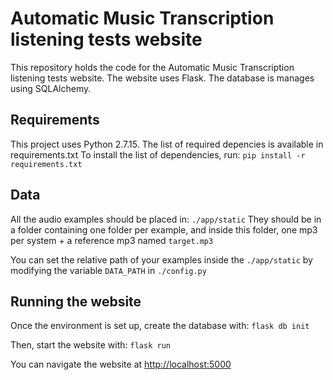 # Automatic Music Transcription listening tests website

This repository holds the code for the Automatic Music Transcription listening tests website.
The website uses Flask. The database is manages using SQLAlchemy.

## Requirements

This project uses Python 2.7.15. The list of required depencies is available in requirements.txt
To install the list of dependencies, run:
`pip install -r requirements.txt`

## Data

All the audio examples should be placed in: `./app/static`
They should be in a folder containing one folder per example, and inside this folder, one mp3 per system + a reference mp3 named `target.mp3`

You can set the relative path of your examples inside the `./app/static` by modifying the variable `DATA_PATH` in `./config.py`

## Running the website

Once the environment is set up, create the database with: `flask db init`

Then, start the website with: `flask run`

You can navigate the website at [http://localhost:5000](http://localhost:5000)
